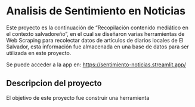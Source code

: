 # Analisis de Sentimiento en Noticias

Este proyecto es la continuación de “Recopilación contenido mediático en el contexto salvadoreño”, en el cual se diseñaron varias herramientas de Web Scraping para recolectar datos de artículos de diarios locales de El Salvador, esta información fue almacenada en una base de datos para ser utilizada en este proyecto.  

Se puede acceder a la app en: https://sentimiento-noticias.streamlit.app/


## Descripcion del proyecto

El objetivo de este proyecto fue construir una herramienta
